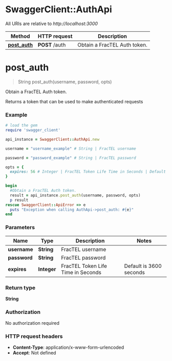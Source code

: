 # SwaggerClient::AuthApi

All URIs are relative to *http://localhost:3000*

Method | HTTP request | Description
------------- | ------------- | -------------
[**post_auth**](AuthApi.md#post_auth) | **POST** /auth | Obtain a FracTEL Auth token.


# **post_auth**
> String post_auth(username, password, opts)

Obtain a FracTEL Auth token.

Returns a token that can be used to make authenticated requests

### Example
```ruby
# load the gem
require 'swagger_client'

api_instance = SwaggerClient::AuthApi.new

username = "username_example" # String | FracTEL username

password = "password_example" # String | FracTEL password

opts = { 
  expires: 56 # Integer | FracTEL Token Life Time in Seconds | Default is 3600 seconds | Maximum is 24 hours
}

begin
  #Obtain a FracTEL Auth token.
  result = api_instance.post_auth(username, password, opts)
  p result
rescue SwaggerClient::ApiError => e
  puts "Exception when calling AuthApi->post_auth: #{e}"
end
```

### Parameters

Name | Type | Description  | Notes
------------- | ------------- | ------------- | -------------
 **username** | **String**| FracTEL username | 
 **password** | **String**| FracTEL password | 
 **expires** | **Integer**| FracTEL Token Life Time in Seconds | Default is 3600 seconds | Maximum is 24 hours | [optional] 

### Return type

**String**

### Authorization

No authorization required

### HTTP request headers

 - **Content-Type**: application/x-www-form-urlencoded
 - **Accept**: Not defined



